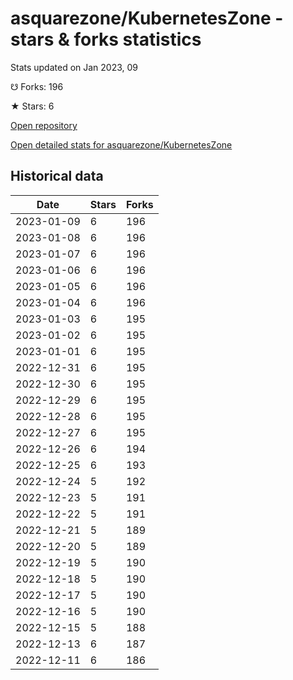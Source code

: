 # asquarezone/KubernetesZone - stars & forks statistics

Stats updated on Jan 2023, 09

☋ Forks: 196

★ Stars: 6

[Open repository](https://github.com/asquarezone/KubernetesZone)

[Open detailed stats for asquarezone/KubernetesZone](https://reviewgithub.com/rep/asquarezone/KubernetesZone)

## Historical data
| Date | Stars | Forks |
|------|-------|-------|
| 2023-01-09 | 6 | 196 | 
| 2023-01-08 | 6 | 196 | 
| 2023-01-07 | 6 | 196 | 
| 2023-01-06 | 6 | 196 | 
| 2023-01-05 | 6 | 196 | 
| 2023-01-04 | 6 | 196 | 
| 2023-01-03 | 6 | 195 | 
| 2023-01-02 | 6 | 195 | 
| 2023-01-01 | 6 | 195 | 
| 2022-12-31 | 6 | 195 | 
| 2022-12-30 | 6 | 195 | 
| 2022-12-29 | 6 | 195 | 
| 2022-12-28 | 6 | 195 | 
| 2022-12-27 | 6 | 195 | 
| 2022-12-26 | 6 | 194 | 
| 2022-12-25 | 6 | 193 | 
| 2022-12-24 | 5 | 192 | 
| 2022-12-23 | 5 | 191 | 
| 2022-12-22 | 5 | 191 | 
| 2022-12-21 | 5 | 189 | 
| 2022-12-20 | 5 | 189 | 
| 2022-12-19 | 5 | 190 | 
| 2022-12-18 | 5 | 190 | 
| 2022-12-17 | 5 | 190 | 
| 2022-12-16 | 5 | 190 | 
| 2022-12-15 | 5 | 188 | 
| 2022-12-13 | 6 | 187 | 
| 2022-12-11 | 6 | 186 | 

